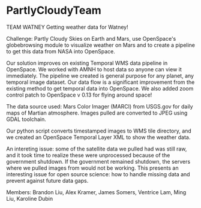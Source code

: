 # PartlyCloudyTeam
TEAM WATNEY
Getting weather data for Watney!

Challenge: Partly Cloudy Skies on Earth and Mars, use OpenSpace's globebrowsing module to visualize weather on Mars and to create a pipeline to get this data from NASA into OpenSpace.

Our solution improves on existing Temporal WMS data pipeline in OpenSpace. We worked with AMNH to host data so anyone can view it immediately. The pipeline we created is general purpose for any planet, any temporal image dataset. Our data flow is a significant improvement from the existing method to get temporal data into OpenSpace. We also added zoom control patch to OpenSpace v 0.13 for flying around space!

The data source used: Mars Color Imager (MARCI) from USGS.gov for daily maps of Martian atmosphere. Images pulled are converted to JPEG using GDAL toolchain.

Our python script converts timestamped images to WMS tile directory, and we created an OpenSpace Temporal Layer XML to show the weather data. 

An intereting issue: some of the satellite data we pulled had was still raw, and it took time to realize these were unprocessed because of the government shutdown. If the government remained shutdown, the servers where we pulled images from would not be working. This presents an interesting issue for open source science: how to handle missing data and prevent against future data gaps.

Members:
Brandon Liu, Alex Kramer, James Somers, Ventrice Lam, Ming Liu, Karoline Dubin
